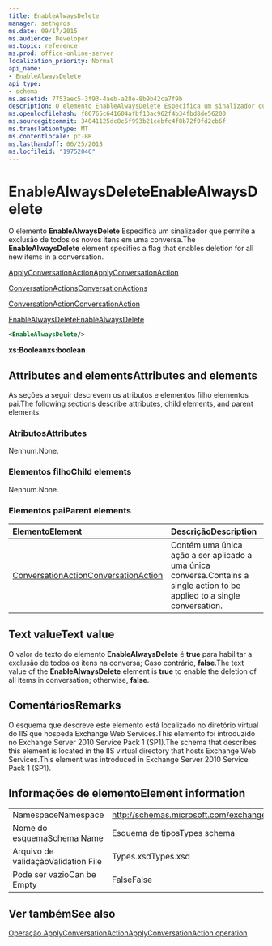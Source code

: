 ```yaml
---
title: EnableAlwaysDelete
manager: sethgros
ms.date: 09/17/2015
ms.audience: Developer
ms.topic: reference
ms.prod: office-online-server
localization_priority: Normal
api_name:
- EnableAlwaysDelete
api_type:
- schema
ms.assetid: 7753aec5-3f93-4aeb-a28e-8b9b42ca7f9b
description: O elemento EnableAlwaysDelete Especifica um sinalizador que permite a exclusão de todos os novos itens em uma conversa.
ms.openlocfilehash: f86765c641604afbf13ac962f4b34fbd8de56200
ms.sourcegitcommit: 34041125dc8c5f993b21cebfc4f8b72f0fd2cb6f
ms.translationtype: MT
ms.contentlocale: pt-BR
ms.lasthandoff: 06/25/2018
ms.locfileid: "19752046"
---
```

# <a name="enablealwaysdelete"></a><span data-ttu-id="7ec32-103">EnableAlwaysDelete</span><span class="sxs-lookup"><span data-stu-id="7ec32-103">EnableAlwaysDelete</span></span>

<span data-ttu-id="7ec32-104">O elemento **EnableAlwaysDelete** Especifica um sinalizador que permite a exclusão de todos os novos itens em uma conversa.</span><span class="sxs-lookup"><span data-stu-id="7ec32-104">The **EnableAlwaysDelete** element specifies a flag that enables deletion for all new items in a conversation.</span></span> 
  
[<span data-ttu-id="7ec32-105">ApplyConversationAction</span><span class="sxs-lookup"><span data-stu-id="7ec32-105">ApplyConversationAction</span></span>](applyconversationaction.md)
  
[<span data-ttu-id="7ec32-106">ConversationActions</span><span class="sxs-lookup"><span data-stu-id="7ec32-106">ConversationActions</span></span>](conversationactions.md)
  
[<span data-ttu-id="7ec32-107">ConversationAction</span><span class="sxs-lookup"><span data-stu-id="7ec32-107">ConversationAction</span></span>](conversationaction.md)
  
[<span data-ttu-id="7ec32-108">EnableAlwaysDelete</span><span class="sxs-lookup"><span data-stu-id="7ec32-108">EnableAlwaysDelete</span></span>](enablealwaysdelete.md)
  
```XML
<EnableAlwaysDelete/>
```

 <span data-ttu-id="7ec32-109">**xs:Boolean**</span><span class="sxs-lookup"><span data-stu-id="7ec32-109">**xs:boolean**</span></span>
## <a name="attributes-and-elements"></a><span data-ttu-id="7ec32-110">Attributes and elements</span><span class="sxs-lookup"><span data-stu-id="7ec32-110">Attributes and elements</span></span>

<span data-ttu-id="7ec32-111">As seções a seguir descrevem os atributos e elementos filho elementos pai.</span><span class="sxs-lookup"><span data-stu-id="7ec32-111">The following sections describe attributes, child elements, and parent elements.</span></span>
  
### <a name="attributes"></a><span data-ttu-id="7ec32-112">Atributos</span><span class="sxs-lookup"><span data-stu-id="7ec32-112">Attributes</span></span>

<span data-ttu-id="7ec32-113">Nenhum.</span><span class="sxs-lookup"><span data-stu-id="7ec32-113">None.</span></span>
  
### <a name="child-elements"></a><span data-ttu-id="7ec32-114">Elementos filho</span><span class="sxs-lookup"><span data-stu-id="7ec32-114">Child elements</span></span>

<span data-ttu-id="7ec32-115">Nenhum.</span><span class="sxs-lookup"><span data-stu-id="7ec32-115">None.</span></span>
  
### <a name="parent-elements"></a><span data-ttu-id="7ec32-116">Elementos pai</span><span class="sxs-lookup"><span data-stu-id="7ec32-116">Parent elements</span></span>

|<span data-ttu-id="7ec32-117">**Elemento**</span><span class="sxs-lookup"><span data-stu-id="7ec32-117">**Element**</span></span>|<span data-ttu-id="7ec32-118">**Descrição**</span><span class="sxs-lookup"><span data-stu-id="7ec32-118">**Description**</span></span>|
|:-----|:-----|
|[<span data-ttu-id="7ec32-119">ConversationAction</span><span class="sxs-lookup"><span data-stu-id="7ec32-119">ConversationAction</span></span>](conversationaction.md) <br/> |<span data-ttu-id="7ec32-120">Contém uma única ação a ser aplicado a uma única conversa.</span><span class="sxs-lookup"><span data-stu-id="7ec32-120">Contains a single action to be applied to a single conversation.</span></span>  <br/> |
   
## <a name="text-value"></a><span data-ttu-id="7ec32-121">Text value</span><span class="sxs-lookup"><span data-stu-id="7ec32-121">Text value</span></span>

<span data-ttu-id="7ec32-122">O valor de texto do elemento **EnableAlwaysDelete** é **true** para habilitar a exclusão de todos os itens na conversa; Caso contrário, **false**.</span><span class="sxs-lookup"><span data-stu-id="7ec32-122">The text value of the **EnableAlwaysDelete** element is **true** to enable the deletion of all items in conversation; otherwise, **false**.</span></span>
  
## <a name="remarks"></a><span data-ttu-id="7ec32-123">Comentários</span><span class="sxs-lookup"><span data-stu-id="7ec32-123">Remarks</span></span>

<span data-ttu-id="7ec32-124">O esquema que descreve este elemento está localizado no diretório virtual do IIS que hospeda Exchange Web Services.This elemento foi introduzido no Exchange Server 2010 Service Pack 1 (SP1).</span><span class="sxs-lookup"><span data-stu-id="7ec32-124">The schema that describes this element is located in the IIS virtual directory that hosts Exchange Web Services.This element was introduced in Exchange Server 2010 Service Pack 1 (SP1).</span></span>
  
## <a name="element-information"></a><span data-ttu-id="7ec32-125">Informações de elemento</span><span class="sxs-lookup"><span data-stu-id="7ec32-125">Element information</span></span>

|||
|:-----|:-----|
|<span data-ttu-id="7ec32-126">Namespace</span><span class="sxs-lookup"><span data-stu-id="7ec32-126">Namespace</span></span>  <br/> |http://schemas.microsoft.com/exchange/services/2006/types  <br/> |
|<span data-ttu-id="7ec32-127">Nome do esquema</span><span class="sxs-lookup"><span data-stu-id="7ec32-127">Schema Name</span></span>  <br/> |<span data-ttu-id="7ec32-128">Esquema de tipos</span><span class="sxs-lookup"><span data-stu-id="7ec32-128">Types schema</span></span>  <br/> |
|<span data-ttu-id="7ec32-129">Arquivo de validação</span><span class="sxs-lookup"><span data-stu-id="7ec32-129">Validation File</span></span>  <br/> |<span data-ttu-id="7ec32-130">Types.xsd</span><span class="sxs-lookup"><span data-stu-id="7ec32-130">Types.xsd</span></span>  <br/> |
|<span data-ttu-id="7ec32-131">Pode ser vazio</span><span class="sxs-lookup"><span data-stu-id="7ec32-131">Can be Empty</span></span>  <br/> |<span data-ttu-id="7ec32-132">False</span><span class="sxs-lookup"><span data-stu-id="7ec32-132">False</span></span>  <br/> |
   
## <a name="see-also"></a><span data-ttu-id="7ec32-133">Ver também</span><span class="sxs-lookup"><span data-stu-id="7ec32-133">See also</span></span>



[<span data-ttu-id="7ec32-134">Operação ApplyConversationAction</span><span class="sxs-lookup"><span data-stu-id="7ec32-134">ApplyConversationAction operation</span></span>](applyconversationaction-operation.md)

